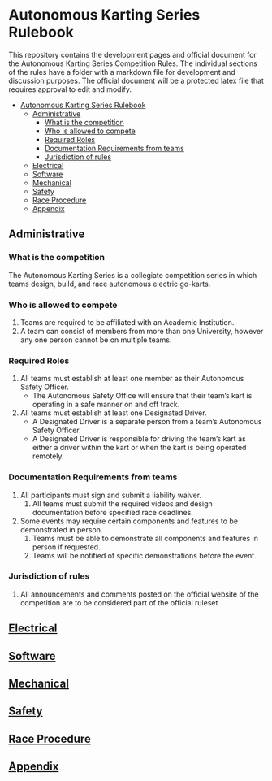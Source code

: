 # Autonomous Karting Series Rulebook

This repository contains the development pages and official document for the Autonomous Karting Series Competition Rules. The individual sections of the rules have a folder with a markdown file for development and discussion purposes. The official document will be a protected latex file that requires approval to edit and modify.

- [Autonomous Karting Series Rulebook](#autonomous-karting-series-rulebook)
  - [Administrative](#administrative)
    - [What is the competition](#what-is-the-competition)
    - [Who is allowed to compete](#who-is-allowed-to-compete)
    - [Required Roles](#required-roles)
    - [Documentation Requirements from teams](#documentation-requirements-from-teams)
    - [Jurisdiction of rules](#jurisdiction-of-rules)
  - [Electrical](#electrical)
  - [Software](#software)
  - [Mechanical](#mechanical)
  - [Safety](#safety)
  - [Race Procedure](#race-procedure)
  - [Appendix](#appendix)

## Administrative

### What is the competition

The Autonomous Karting Series is a collegiate competition series in which teams design, build, and race autonomous electric go-karts.

### Who is allowed to compete

 1. Teams are required to be affiliated with an Academic Institution.
 2. A team can consist of members from more than one University, however any one person cannot be on multiple teams.

### Required Roles

 1. All teams must establish at least one member as their Autonomous Safety Officer.
    * The Autonomous Safety Office will ensure that their team’s kart is operating in a safe manner on and off track.
 2. All teams must establish at least one Designated Driver.
    * A Designated Driver is a separate person from a team’s Autonomous Safety Officer.
    * A Designated Driver is responsible for driving the team’s kart as either a driver within the kart or when the kart is being operated remotely.

### Documentation Requirements from teams
 1. All participants must sign and submit a liability waiver.
    1. All teams must submit the required videos and design documentation before specified race deadlines.
 2. Some events may require certain components and features to be demonstrated in person.
    1. Teams must be able to demonstrate all components and features in person if requested.
    2. Teams will be notified of specific demonstrations before the event.

### Jurisdiction of rules

 1. All announcements and comments posted on the official website of the competition are to be considered part of the official ruleset

## [Electrical](./Electrical/electrical.md)

## [Software](./Software/software.md)

## [Mechanical](./Mechanical/mechanical.md)

## [Safety](./Safety/safety.md)

## [Race Procedure](./Race_Procedure/race_procedure.md)

## [Appendix](./Appendix.md)